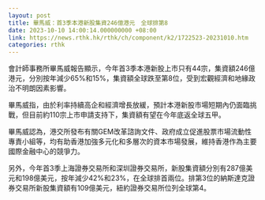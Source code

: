 ```yaml
---
layout: post
title: 畢馬威：首3季本港新股集資246億港元　全球排第8
date: 2023-10-10 14:00:14.000000000 +08:00
link: https://news.rthk.hk/rthk/ch/component/k2/1722523-20231010.htm
categories: rthk
---
```


會計師事務所畢馬威報告顯示，今年首3季本港新股上市只有44宗，集資額246億港元，分別按年減少65%和15%，集資額全球跌至第8位，受到宏觀經濟和地緣政治不明朗因素影響。

畢馬威指，由於利率持續高企和經濟增長放緩，預計本港新股市場短期內仍面臨挑戰，但目前約110宗上市申請支持下，集資額有望在今年底返全球五甲。

畢馬威認為，港交所發布有關GEM改革諮詢文件、政府成立促進股票市場流動性專責小組等，均有助香港加強多元化和多層次的資本市場發展，維持香港作為主要國際金融中心的競爭力。

另外，今年首3季上海證券交易所和深圳證券交易所，新股集資額分別有287億美元和198億美元，按年減少42%和23%，在全球排首兩位。排第3位的納斯達克證券交易所新股集資額有109億美元，紐約證券交易所位列全球第4。
